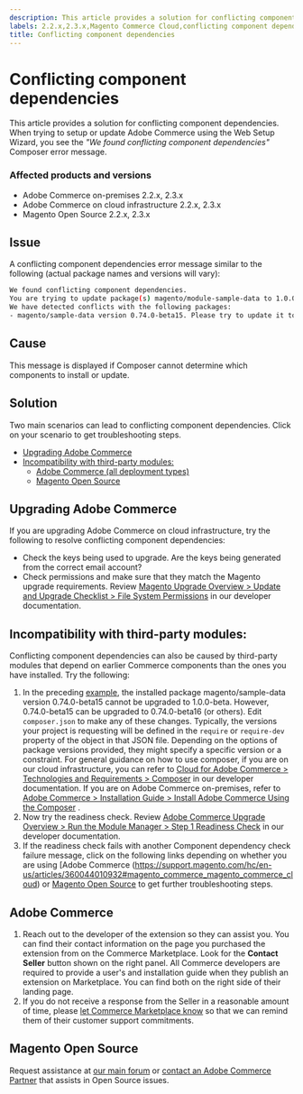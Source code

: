 ```yaml
---
description: This article provides a solution for conflicting component dependencies. When trying to setup or update Adobe Commerce using the Web Setup Wizard, you see the *"We found conflicting component dependencies"* Composer error message.
labels: 2.2.x,2.3.x,Magento Commerce Cloud,conflicting component dependencies,troubleshooting,web setup wizard,Adobe Commerce,on-premises
title: Conflicting component dependencies
---
```


# Conflicting component dependencies

This article provides a solution for conflicting component dependencies. When trying to setup or update Adobe Commerce using the Web Setup Wizard, you see the *"We found conflicting component dependencies"* Composer error message.

<h3 id="conflicting-dependencies-trouble-depend-conflict-">Affected products and versions</h3>

* Adobe Commerce on-premises 2.2.x, 2.3.x
* Adobe Commerce on cloud infrastructure 2.2.x, 2.3.x
* Magento Open Source 2.2.x, 2.3.x


<h2 id="example">Issue</h2>

A conflicting component dependencies error message similar to the following (actual package names and versions will vary):

```bash
We found conflicting component dependencies.
You are trying to update package(s) magento/module-sample-data to 1.0.0-beta
We have detected conflicts with the following packages:
- magento/sample-data version 0.74.0-beta15. Please try to update it to one of the following package versions: 0.74.0-beta16, 0.74.0-beta14, 0.74.0-beta13, 0.74.0-beta12, 0.74.0-beta11, 0.74.0-beta10, 0.74.0-beta9, 0.74.0-beta8, 0.74.0-beta7
```

## Cause

This message is displayed if Composer cannot determine which components to install or update.

## Solution

Two main scenarios can lead to conflicting component dependencies. Click on your scenario to get troubleshooting steps.

* [Upgrading Adobe Commerce](https://support.magento.com/hc/en-us/articles/360044010932#upgrading_magento)
* [Incompatibility with third-party modules:](https://support.magento.com/hc/en-us/articles/360044010932#incompatibility_third_party_modules)
    * [Adobe Commerce (all deployment types)](https://support.magento.com/hc/en-us/articles/360044010932#magento_commerce_magento_commerce_cloud)
    * [Magento Open Source](https://support.magento.com/hc/en-us/articles/360044010932#opensource)

<h2 id="upgrading_magento">Upgrading Adobe Commerce</h2>

If you are upgrading Adobe Commerce on cloud infrastructure, try the following to resolve conflicting component dependencies:

* Check the keys being used to upgrade. Are the keys being generated from the correct email account?
* Check permissions and make sure that they match the Magento upgrade requirements. Review [Magento Upgrade Overview > Update and Upgrade Checklist > File System Permissions](https://devdocs.magento.com/guides/v2.3/comp-mgr/prereq/prereq_compman-checklist.html#perms) in our developer documentation.

<h2 id="incompatibility_third_party_modules">Incompatibility with third-party modules:</h2>

Conflicting component dependencies can also be caused by third-party modules that depend on earlier Commerce components than the ones you have installed. Try the following:

1. In the preceding [example](https://support.magento.com/hc/en-us/articles/360044010932#example), the installed package magento/sample-data version 0.74.0-beta15 cannot be upgraded to 1.0.0-beta. However, 0.74.0-beta15 can be upgraded to 0.74.0-beta16 (or others). Edit `composer.json` to make any of these changes. Typically, the versions your project is requesting will be defined in the `require` or `require-dev` property of the object in that JSON file. Depending on the options of package versions provided, they might specify a specific version or a constraint. For general guidance on how to use composer, if you are on our cloud infrastructure, you can refer to [Cloud for Adobe Commerce > Technologies and Requirements > Composer](https://devdocs.magento.com/cloud/reference/cloud-composer.html#files) in our developer documentation. If you are on Adobe Commerce on-premises, refer to [Adobe Commerce > Installation Guide > Install Adobe Commerce Using the Composer](https://devdocs.magento.com/guides/v2.4/install-gde/composer.html) .
1. Now try the readiness check. Review [Adobe Commerce Upgrade Overview > Run the Module Manager > Step 1 Readiness Check](https://devdocs.magento.com/guides/v2.3/comp-mgr/module-man/compman-readiness.html) in our developer documentation.
1. If the readiness check fails with another Component dependency check failure message, click on the following links depending on whether you are using [Adobe Commerce (https://support.magento.com/hc/en-us/articles/360044010932#magento_commerce_magento_commerce_cloud) or [Magento Open Source](https://support.magento.com/hc/en-us/articles/360044010932#opensource) to get further troubleshooting steps.

<h2 id="magento_commerce_magento_commerce_cloud">Adobe Commerce</h2>

1. Reach out to the developer of the extension so they can assist you. You can find their contact information on the page you purchased the extension from on the Commerce Marketplace. Look for the **Contact Seller** button shown on the right panel. All Commerce developers are required to provide a user's and installation guide when they publish an extension on Marketplace. You can find both on the right side of their landing page.
1. If you do not receive a response from the Seller in a reasonable amount of time, please [let Commerce Marketplace know](https://marketplacesupport.magento.com/hc/en-us) so that we can remind them of their customer support commitments.

<h2 id="opensource">Magento Open Source</h2>

Request assistance at [our main forum](https://community.magento.com/) or [contact an Adobe Commerce Partner](https://magento.com/find-a-partner) that assists in Open Source issues.